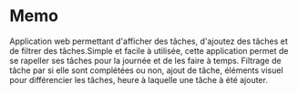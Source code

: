 # Memo
Application web permettant d'afficher des tâches, d'ajoutez des tâches et de filtrer des tâches.Simple et facile à utilisée, cette application permet de se rapeller ses tâches pour la journée et de les faire à temps.    Filtrage de tâche par si elle sont complétées ou non, ajout de tâche, éléments visuel pour différencier les tâches, heure à laquelle une tâche à été ajouter.
